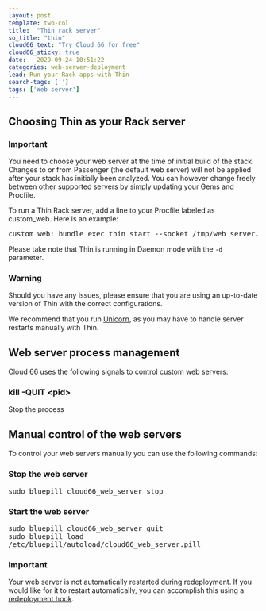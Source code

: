 ```yaml
---
layout: post
template: two-col
title:  "Thin rack server"
so_title: "thin"
cloud66_text: "Try Cloud 66 for free"
cloud66_sticky: true
date:   2029-09-24 10:51:22
categories: web-server-deployment
lead: Run your Rack apps with Thin
search-tags: ['']
tags: ['Web server']
---
```


## Choosing Thin as your Rack server
<div class="notice">
	<h3>Important</h3>
	<p>You need to choose your web server at the time of initial build of the stack. Changes to or from Passenger (the default web server) will not be applied after your stack has initially been analyzed. You can however change freely between other supported servers by simply updating your Gems and Procfile.</p>
</div>

To run a Thin Rack server, add a line to your Procfile labeled as custom&#95;web. Here is an example:

<pre class='terminal'>
custom&#95;web: bundle exec thin start --socket /tmp/web&#95;server.sock --pid /tmp/web&#95;server.pid -e $RACK&#95;ENV -d
</pre>
Please take note that Thin is running in Daemon mode with the `-d` parameter.

<div class="notice notice-warning">
    <h3>Warning</h3>
    <p>Should you have any issues, please ensure that you are using an up-to-date version of Thin with the correct configurations.</p>
    <p>We recommend that you run <a href="/web-server/unicorn-rack-server.html">Unicorn</a>, as you may have to handle server restarts manually with Thin.</p>
</div>

## Web server process management
Cloud 66 uses the following signals to control custom web servers:

### kill -QUIT &#60;pid&#62;
Stop the process

## Manual control of the web servers
To control your web servers manually you can use the following commands:

### Stop the web server
<p>
<kbd>
	sudo bluepill cloud66&#95;web&#95;server stop
</kbd>
</p>

### Start the web server
<p>
<kbd>
	sudo bluepill cloud66&#95;web&#95;server quit
</kbd><br/>
<kbd>
	sudo bluepill load /etc/bluepill/autoload/cloud66&#95;web&#95;server.pill
</kbd>
</p>

<div class="notice">
	<h3>Important</h3>
	<p>Your web server is not automatically restarted during redeployment. If you would like for it to restart automatically, you can accomplish this using a <a href='/stack-features/redeployment-hook.html'>redeployment hook</a>.</p>
</div>